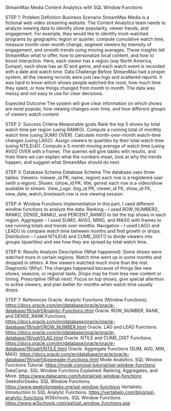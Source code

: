 StreamMax Media Content Analytics with SQL Window Functions

STEP 1: Problem Definition
Business Scenario
StreamMax Media is a fictional web video streaming website. The Content Analytics team needs to analyze viewing data to identify show popularity, viewer trends, and engagement. For example, they would like to identify most-watched programs by geographic region or quarter, compute cumulative watch time, measure month-over-month change, segment viewers by intensity of engagement, and smooth trends using moving averages. These insights tell StreamMax what to offer, how to personalize local content, and how to boost interaction. Here, each viewer has a region (say North America, Europe), each show has an ID and genre, and each watch event is recorded with a date and watch time.
Data Challenge
Before StreamMax had a proper system, all the viewing records were just raw logs and scattered reports. It was hard to know which shows people watched the most, how much time they spent, or how things changed from month to month. The data was messy and not easy to use for clear decisions.

Expected Outcome
  The system will give clear information on which shows are most popular, how viewing changes over time, and how different groups of viewers watch content.


STEP 2: Success Criteria
Measurable goals
  Rank the top 5 shows by total watch time per region (using RANK()).
  Compute a running total of monthly watch time (using SUM() OVER).
  Calculate month-over-month watch-time changes (using LAG()).
  Assign viewers to quartiles by their total watch time (using NTILE(4)).
  Compute a 3-month moving average of watch time (using AVG() OVER with a frame).
  The queries will give tables with results, and from there we can explain what the numbers mean, look at why the trends happen, and suggest what StreamMax should do next.


STEP 3: Database Schema
Database Scheme
  The database uses three tables:
  Viewers: (viewer_id PK, name, region)  each row is a registered user (with a region).
  Shows: (show_id PK, title, genre)  each row is a video/show available to stream.
  View_Logs: (log_id PK, viewer_id FK, show_id FK, view_date, watch_time)each row is one viewing session.


STEP 4: Window Functions Implementation
 In this part, I used different window functions to analyze the data:
  Ranking – I used ROW_NUMBER(), RANK(), DENSE_RANK(), and PERCENT_RANK() to list the top shows in each region.
  Aggregate – I used SUM(), AVG(), MIN(), and MAX() with frames to see running totals and trends over months.
  Navigation – I used LAG() and LEAD() to compare watch time between months and find growth or drops.
  Distribution – I used NTILE(4) and CUME_DIST() to divide viewers into groups (quartiles) and see how they are spread by total watch time.


STEP 6:  Results Analysis
  Descriptive (What happened): Some shows were watched more in certain regions. Watch time went up in some months and dropped in others. A few viewers watched much more than the rest.
  Diagnostic (Why): The changes happened because of things like new shows, seasons, or regional taste. Drops may be from less new content or timing.
  Prescriptive (What next): Focus on top shows, give special attention to active viewers, and plan better for months when watch time usually drops.


STEP 7:  References
  Oracle. Analytic Functions (Window Functions). https://docs.oracle.com/en/database/oracle/oracle-database/19/sqlrf/Analytic-Functions.html
  Oracle. ROW_NUMBER, RANK, and DENSE_RANK Functions. https://docs.oracle.com/en/database/oracle/oracle-database/19/sqlrf/ROW_NUMBER.html
  Oracle. LAG and LEAD Functions. https://docs.oracle.com/en/database/oracle/oracle-database/19/sqlrf/LAG.html
  Oracle. NTILE and CUME_DIST Functions. https://docs.oracle.com/en/database/oracle/oracle-database/19/sqlrf/NTILE.html
  Oracle. Aggregate Functions (SUM, AVG, MIN, MAX). https://docs.oracle.com/en/database/oracle/oracle-database/19/sqlrf/Aggregate-Functions.html
  Mode Analytics. SQL Window Functions Tutorial. https://mode.com/sql-tutorial/sql-window-functions
  DataCamp. SQL Window Functions Explained: Ranking, Aggregates, and More. https://www.datacamp.com/tutorial/sql-window-functions
  GeeksforGeeks. SQL Window Functions. https://www.geeksforgeeks.org/sql-window-functions
  Vertabelo. Introduction to SQL Analytic Functions. https://vertabelo.com/blog/sql-analytic-functions
  W3Schools. SQL Window Functions. https://www.w3schools.com/sql/sql_window_functions.asp
